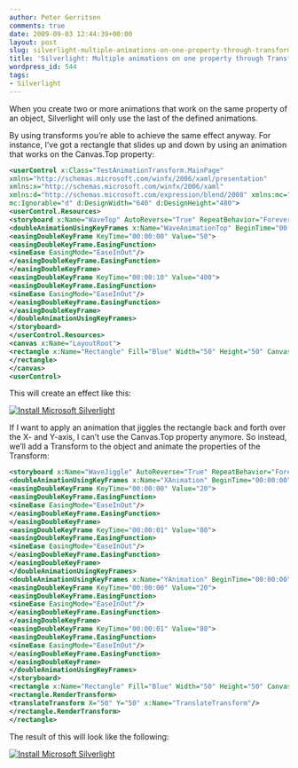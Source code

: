 ```yaml
---
author: Peter Gerritsen
comments: true
date: 2009-09-03 12:44:39+00:00
layout: post
slug: silverlight-multiple-animations-on-one-property-through-transforms
title: 'Silverlight: Multiple animations on one property through Transforms'
wordpress_id: 544
tags:
- Silverlight
---
```


When you create two or more animations that work on the same property of an object, Silverlight will only use the last of the defined animations.

By using transforms you’re able to achieve the same effect anyway. For instance, I’ve got a rectangle that slides up and down by using an animation that works on the Canvas.Top property:

```xml
<userControl x:Class="TestAnimationTransform.MainPage"
xmlns="http://schemas.microsoft.com/winfx/2006/xaml/presentation"
xmlns:x="http://schemas.microsoft.com/winfx/2006/xaml"
xmlns:d="http://schemas.microsoft.com/expression/blend/2008" xmlns:mc="http://schemas.openxmlformats.org/markup-compatibility/2006"
mc:Ignorable="d" d:DesignWidth="640" d:DesignHeight="480">
<userControl.Resources>
<storyboard x:Name="WaveTop" AutoReverse="True" RepeatBehavior="Forever">
<doubleAnimationUsingKeyFrames x:Name="WaveAnimationTop" BeginTime="00:00:00" Storyboard.TargetName="Rectangle" Storyboard.TargetProperty="(canvas.top)">
<easingDoubleKeyFrame KeyTime="00:00:00" Value="50">
<easingDoubleKeyFrame.EasingFunction>
<sineEase EasingMode="EaseInOut"/>
</easingDoubleKeyFrame.EasingFunction>
</easingDoubleKeyFrame>
<easingDoubleKeyFrame KeyTime="00:00:10" Value="400">
<easingDoubleKeyFrame.EasingFunction>
<sineEase EasingMode="EaseInOut"/>
</easingDoubleKeyFrame.EasingFunction>
</easingDoubleKeyFrame>
</doubleAnimationUsingKeyFrames>
</storyboard>
</userControl.Resources>
<canvas x:Name="LayoutRoot">
<rectangle x:Name="Rectangle" Fill="Blue" Width="50" Height="50" Canvas.Top="240" Canvas.Left="200">
</rectangle>
</canvas>
<userControl>
```

This will create an effect like this:


[![Install Microsoft Silverlight](/wp-content/uploads/sl4wp-ph.png)](http://go.microsoft.com/fwlink/?LinkID=149156)



If I want to apply an animation that jiggles the rectangle back and forth over the X- and Y-axis, I can’t use the Canvas.Top property anymore. So instead, we’ll add a Transform to the object and animate the properties of the Transform:

```xml
<storyboard x:Name="WaveJiggle" AutoReverse="True" RepeatBehavior="Forever">
<doubleAnimationUsingKeyFrames x:Name="XAnimation" BeginTime="00:00:00" Storyboard.TargetName="TranslateTransform" Storyboard.TargetProperty="X">
<easingDoubleKeyFrame KeyTime="00:00:00" Value="20">
<easingDoubleKeyFrame.EasingFunction>
<sineEase EasingMode="EaseInOut"/>
</easingDoubleKeyFrame.EasingFunction>
</easingDoubleKeyFrame>
<easingDoubleKeyFrame KeyTime="00:00:01" Value="80">
<easingDoubleKeyFrame.EasingFunction>
<sineEase EasingMode="EaseInOut"/>
</easingDoubleKeyFrame.EasingFunction>
</easingDoubleKeyFrame>
</doubleAnimationUsingKeyFrames>
<doubleAnimationUsingKeyFrames x:Name="YAnimation" BeginTime="00:00:00" Storyboard.TargetName="TranslateTransform" Storyboard.TargetProperty="Y">
<easingDoubleKeyFrame KeyTime="00:00:00" Value="20">
<easingDoubleKeyFrame.EasingFunction>
<sineEase EasingMode="EaseInOut"/>
</easingDoubleKeyFrame.EasingFunction>
</easingDoubleKeyFrame>
<easingDoubleKeyFrame KeyTime="00:00:01" Value="80">
<easingDoubleKeyFrame.EasingFunction>
<sineEase EasingMode="EaseInOut"/>
</easingDoubleKeyFrame.EasingFunction>
</easingDoubleKeyFrame>
</doubleAnimationUsingKeyFrames>
</storyboard>
<rectangle x:Name="Rectangle" Fill="Blue" Width="50" Height="50" Canvas.Top="240" Canvas.Left="200">
<rectangle.RenderTransform>
<translateTransform X="50" Y="50" x:Name="TranslateTransform"/>
</rectangle.RenderTransform>
</rectangle>
```

The result of this will look like the following:


[![Install Microsoft Silverlight](/wp-content/uploads/sl4wp-ph.png)](http://go.microsoft.com/fwlink/?LinkID=149156)
